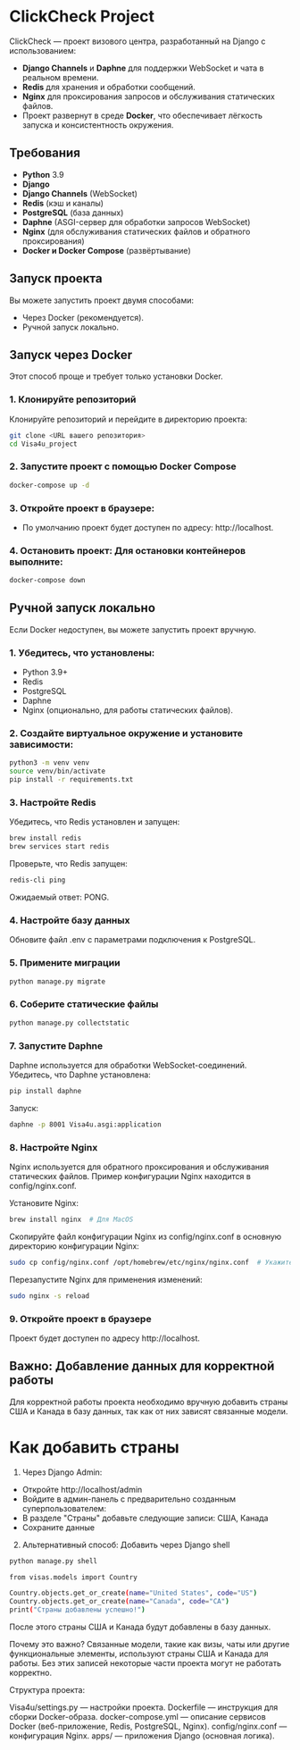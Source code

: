 # ClickCheck Project

ClickCheck — проект визового центра, разработанный на Django с использованием:

- **Django Channels** и **Daphne** для поддержки WebSocket и чата в реальном времени.
- **Redis** для хранения и обработки сообщений.
- **Nginx** для проксирования запросов и обслуживания статических файлов.
- Проект развернут в среде **Docker**, что обеспечивает лёгкость запуска и консистентность окружения.

## Требования

- **Python** 3.9
- **Django**
- **Django Channels** (WebSocket)
- **Redis** (кэш и каналы)
- **PostgreSQL** (база данных)
- **Daphne** (ASGI-сервер для обработки запросов WebSocket)
- **Nginx** (для обслуживания статических файлов и обратного проксирования)
- **Docker и Docker Compose** (развёртывание)

## Запуск проекта

Вы можете запустить проект двумя способами:

- Через Docker (рекомендуется).
- Ручной запуск локально.

## Запуск через Docker
Этот способ проще и требует только установки Docker.

### 1. Клонируйте репозиторий

Клонируйте репозиторий и перейдите в директорию проекта:

```bash
git clone <URL вашего репозитория>
cd Visa4u_project
```

### 2. Запустите проект с помощью Docker Compose

```bash
docker-compose up -d
```

### 3. Откройте проект в браузере:

- По умолчанию проект будет доступен по адресу: http://localhost.

### 4. Остановить проект: Для остановки контейнеров выполните:

```bash
docker-compose down
```


## Ручной запуск локально
Если Docker недоступен, вы можете запустить проект вручную.

### 1. Убедитесь, что установлены:
- Python 3.9+
- Redis
- PostgreSQL
- Daphne
- Nginx (опционально, для работы статических файлов).


### 2. Создайте виртуальное окружение и установите зависимости:

```bash
python3 -m venv venv
source venv/bin/activate
pip install -r requirements.txt
```

### 3. Настройте Redis

Убедитесь, что Redis установлен и запущен:

```bash
brew install redis
brew services start redis
```

Проверьте, что Redis запущен:

```bash
redis-cli ping
```

Ожидаемый ответ: PONG.

### 4. Настройте базу данных

Обновите файл .env с параметрами подключения к PostgreSQL.

### 5. Примените миграции

```bash
python manage.py migrate
```

### 6. Соберите статические файлы

```bash
python manage.py collectstatic
```

### 7. Запустите Daphne

Daphne используется для обработки WebSocket-соединений. Убедитесь, что Daphne установлена:

```bash
pip install daphne
```

Запуск:

```bash
daphne -p 8001 Visa4u.asgi:application
```

### 8. Настройте Nginx

Nginx используется для обратного проксирования и обслуживания статических файлов. 
Пример конфигурации Nginx находится в config/nginx.conf.

Установите Nginx:

```bash
brew install nginx  # Для MacOS
```

Скопируйте файл конфигурации Nginx из config/nginx.conf в основную директорию конфигурации Nginx:

```bash
sudo cp config/nginx.conf /opt/homebrew/etc/nginx/nginx.conf  # Укажите правильный путь при необходимости
```

Перезапустите Nginx для применения изменений:

```bash
sudo nginx -s reload
```

### 9. Откройте проект в браузере
Проект будет доступен по адресу http://localhost.


## Важно: Добавление данных для корректной работы

Для корректной работы проекта необходимо вручную добавить страны США и Канада в базу данных, так как от них зависят связанные модели.

# Как добавить страны

1. Через Django Admin:

- Откройте http://localhost/admin
- Войдите в админ-панель с предварительно созданным суперпользователем:
- В разделе "Страны" добавьте следующие записи: США, Канада
- Сохраните данные 

2. Альтернативный способ: Добавить через Django shell

```bash
python manage.py shell
```

```bash
from visas.models import Country

Country.objects.get_or_create(name="United States", code="US")
Country.objects.get_or_create(name="Canada", code="CA")
print("Страны добавлены успешно!")
```

После этого страны США и Канада будут добавлены в базу данных.

Почему это важно?
Связанные модели, такие как визы, чаты или другие функциональные элементы, используют страны США и Канада для работы. Без этих записей некоторые части проекта могут не работать корректно.


Структура проекта:

Visa4u/settings.py — настройки проекта.
Dockerfile — инструкция для сборки Docker-образа.
docker-compose.yml — описание сервисов Docker (веб-приложение, Redis, PostgreSQL, Nginx).
config/nginx.conf — конфигурация Nginx.
apps/ — приложения Django (основная логика).